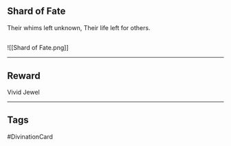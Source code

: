 ## Shard of Fate
Their whims left unknown,
Their life left for others.
## 
![[Shard of Fate.png]]

---
## Reward
Vivid Jewel

---
## Tags
#DivinationCard